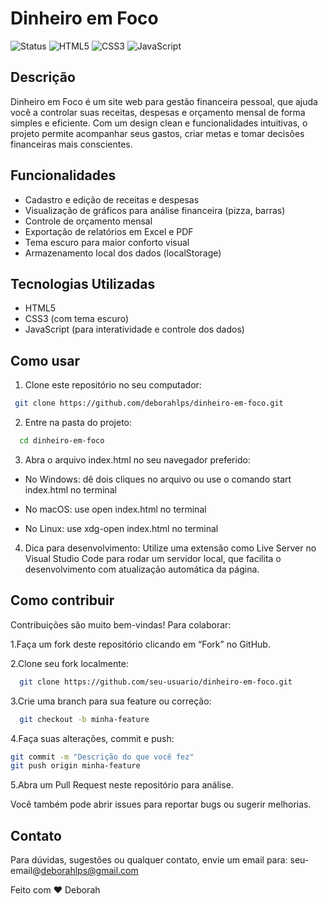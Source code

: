 # Dinheiro em Foco

![Status](https://img.shields.io/badge/status-em%20desenvolvimento-yellow)
![HTML5](https://img.shields.io/badge/HTML5-E34F26?logo=html5&logoColor=white)
![CSS3](https://img.shields.io/badge/CSS3-1572B6?logo=css3&logoColor=white)
![JavaScript](https://img.shields.io/badge/JavaScript-F7DF1E?logo=javascript&logoColor=black)

## Descrição

Dinheiro em Foco é um site web para gestão financeira pessoal, que ajuda você a controlar suas receitas, despesas e orçamento mensal de forma simples e eficiente. Com um design clean e funcionalidades intuitivas, o projeto permite acompanhar seus gastos, criar metas e tomar decisões financeiras mais conscientes.

## Funcionalidades

- Cadastro e edição de receitas e despesas  
- Visualização de gráficos para análise financeira (pizza, barras)  
- Controle de orçamento mensal  
- Exportação de relatórios em Excel e PDF  
- Tema escuro para maior conforto visual  
- Armazenamento local dos dados (localStorage)  

## Tecnologias Utilizadas

- HTML5  
- CSS3 (com tema escuro)  
- JavaScript (para interatividade e controle dos dados)  

## Como usar

1. Clone este repositório no seu computador:
 ```bash
  git clone https://github.com/deborahlps/dinheiro-em-foco.git
 ````
2. Entre na pasta do projeto:
 ```bash
   cd dinheiro-em-foco
````
3. Abra o arquivo index.html no seu navegador preferido:

 - No Windows: dê dois cliques no arquivo ou use o comando start index.html no terminal
   
 - No macOS: use open index.html no terminal
   
 - No Linux: use xdg-open index.html no terminal

4. Dica para desenvolvimento:
Utilize uma extensão como Live Server no Visual Studio Code para rodar um servidor local, que facilita o desenvolvimento com atualização automática da página.

## Como contribuir
Contribuições são muito bem-vindas! Para colaborar:

   1.Faça um fork deste repositório clicando em “Fork” no GitHub.

   2.Clone seu fork localmente:
 ```bash
   git clone https://github.com/seu-usuario/dinheiro-em-foco.git
````
  3.Crie uma branch para sua feature ou correção:
 ```bash
   git checkout -b minha-feature
````
  4.Faça suas alterações, commit e push:
 ```bash
git commit -m "Descrição do que você fez"
git push origin minha-feature
````
  5.Abra um Pull Request neste repositório para análise.

Você também pode abrir issues para reportar bugs ou sugerir melhorias.

## Contato

Para dúvidas, sugestões ou qualquer contato, envie um email para:
seu-email@deborahlps@gmail.com


Feito com ❤️ Deborah
